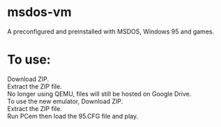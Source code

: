 # msdos-vm
A preconfigured and preinstalled with MSDOS, Windows 95 and games.
# To use:
Download ZIP. <br>
Extract the ZIP file. <br>
No longer using QEMU, files will still be hosted on Google Drive.<br>
To use the new emulator,  Download ZIP. <br>
Extract the ZIP file. <br>
Run PCem then load the 95.CFG file and play.
